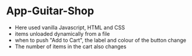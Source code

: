 # App-Guitar-Shop

- Here used vanilla Javascript, HTML and CSS
- items unloaded dynamically from a file
- when to push "Add to Cart", the label and colour of the button change
- The number of items in the cart also changes
